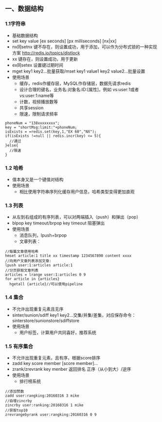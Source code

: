 ## 一、数据结构
### 1.1字符串
- 基础数据结构
- set key value [ex seconds] [px milliseconds] [nx|xx]
- nx同setnx 键不存在，则设置成功，用于添加，可以作为分布式锁的一种实现方案 http://redis.io/topics/distlock
- xx 键存在，则设置成功，用于更新
- ex同setex 设置键过期时间
- mget key1 key2...批量获取/mset key1 value1 key2 value2...批量设置
- 使用场景
  - 缓存，redis作缓存层，MySQL作存储层，数据先请求redis
  - 设计合理的键名，业务名:对象名:ID:[属性]，例如 vs:user:1或者vs:user:1:name等
  - 计数，视频播放数等
  - 共享session
  - 限速，限制请求频率
```
phoneNum = "138xxxxxxxx";
key = "shortMsg:limit:"+phoneNum;
isExists = =redis.set(key,1,"EX 60","NX");
if(isExists !=null || redis.incr(key) <= 5){
  //通过
}else{
  //限速
}
```

### 1.2 哈希
- 值本身又是一个键值对结构
- 使用场景
  - 相比使用字符串序列化缓存用户信息，哈希类型变得更加直观

### 1.3 列表
- 从左到右组成的有序列表，可以对两端插入（push）和弹出（pop）
- blpop key timeout/brpop key timeout 阻塞弹出
- 使用场景
  - 消息队列，lpush+brpop
  - 文章列表：
```
//每篇文章使用哈希
hmset article:1 title xx timestamp 1234567890 content xxxx
//向用户文章列表添加文章:
lpush user:1:articles article:1
//分页获取文章列表
articles = lrange user:1:articles 0 9
for article in {articles}
  hgetall {article}//可以使用pipeline
```

### 1.4 集合
- 不允许出现重复元素且无序
- sinter/sunion/sdiff key1 key2...交集/并集/差集，对应保存命令：sinterstore/sunionstore/sdiffstore
- 使用场景
  - 用户标签，计算用户共同喜好，推荐系统
  
### 1.5 有序集合
- 不允许出现重复元素，且有序，根据score排序
- zadd key score member [score member]...
- zrank/zrevrank key menber 返回排名 正序（从小到大）/逆序
- 使用场景
  - 排行榜系统
```
//添加赞数
zadd user:rangking:20160316 3 mike
//自增zincrby
zincrby user:ranking:20160316 1 mike
//获取top10
zrevrangebyrank user:rangking:20160316 0 9
```

